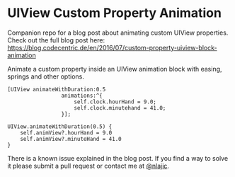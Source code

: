 # UIView Custom Property Animation
Companion repo for a blog post about animating custom UIView properties. Check out the full blog post here: https://blog.codecentric.de/en/2016/07/custom-property-uiview-block-animation

Animate a custom property inside an UIView animation block with easing, springs and other options.

```
[UIView animateWithDuration:0.5
                 animations:^{
                     self.clock.hourHand = 9.0;
                     self.clock.minutehand = 41.0;
                 }];
```

```
UIView.animateWithDuration(0.5) {
    self.animView?.hourHand = 9.0
    self.animView?.minuteHand = 41.0
}
```

There is a known issue explained in the blog post. If you find a way to solve it please submit a pull request or contact me at [@nlajic](https://twitter.com/nlajic).
